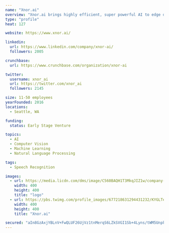 ```yaml
---
name: "Xnor.ai"
overview: "Xnor.ai brings highly efficient, super powerful AI to edge devices such as cameras, cars, drones, wearables and IoT devices."
type: "profile"
heat: 127

website: https://www.xnor.ai/

linkedin:
  url: https://www.linkedin.com/company/xnor-ai/
  followers: 2005

crunchbase:
  url: https://www.crunchbase.com/organization/xnor-ai

twitter:
  username: xnor_ai
  url: https://twitter.com/xnor_ai
  followers: 2145

size: 11-50 employees
yearFounded: 2016
locations:
  - Seattle, WA

funding:
  status: Early Stage Venture

topics:
  - AI
  - Computer Vision
  - Machine Learning
  - Natural Language Processing

tags:
  - Speech Recognition

images:
  - url: https://media.licdn.com/dms/image/C560BAQH1T3MkqJIZ1w/company-logo_400_400/0?e=1582761600&v=beta&t=ojzZnj_JuchtXkd93V2Trg6yyQgrIFZF0Xl06hOLgGY
    width: 400
    height: 400
    title: "logo"
  - url: https://pbs.twimg.com/profile_images/677218631294431232/KYGLTebt_400x400.png
    width: 400
    height: 400
    title: "Xnor.ai"

secured: "aIn8GzAxjYBLnV+FwQLUF26UjVz1tnMerqS6LZkSVGI1Sb+4Lyns/tWM5UnpkDVEnvcoTwOcVTd2y9g+TBpVwJG+UbT1PuZ4J3nUsI4gh9wKTUB1AFDbVR3/GHX58pcgMV9LxouqZdhuChW9ofmkXu3TeSwq1Ogs+PLgKyfsn8DeAAeRU/yaNMQV65ascdO72Q2eKK2i818NzT82SLHbZYk+DNZy+qTKRWBanVw5LBx6lcZryG5ogOy3YpokZf6BapB+ullXHxYsiBZsuT0HqY6c0AaZyc6dh2OoAaVLy03xqO3mg8C/5ZLRKDalewFo;qY4OSyheKO1Ke/rmltcFXw=="
---
```


